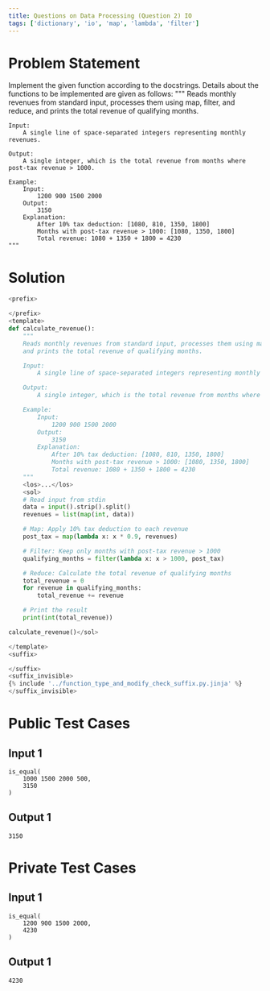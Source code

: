 ```yaml
---
title: Questions on Data Processing (Question 2) IO
tags: ['dictionary', 'io', 'map', 'lambda', 'filter']
---
```


# Problem Statement
Implement the given function according to the docstrings.
Details about the functions to be implemented are given as follows:
"""
    Reads monthly revenues from standard input, processes them using map, filter, and reduce, 
    and prints the total revenue of qualifying months.

    Input:
        A single line of space-separated integers representing monthly revenues.

    Output:
        A single integer, which is the total revenue from months where post-tax revenue > 1000.

    Example:
        Input:
            1200 900 1500 2000
        Output:
            3150
        Explanation:
            After 10% tax deduction: [1080, 810, 1350, 1800]
            Months with post-tax revenue > 1000: [1080, 1350, 1800]
            Total revenue: 1080 + 1350 + 1800 = 4230
    """

# Solution
```python test.py  -r 'python test.py'
<prefix>

</prefix>
<template>
def calculate_revenue():
    """
    Reads monthly revenues from standard input, processes them using map, filter, and reduce, 
    and prints the total revenue of qualifying months.

    Input:
        A single line of space-separated integers representing monthly revenues.

    Output:
        A single integer, which is the total revenue from months where post-tax revenue > 1000.

    Example:
        Input:
            1200 900 1500 2000
        Output:
            3150
        Explanation:
            After 10% tax deduction: [1080, 810, 1350, 1800]
            Months with post-tax revenue > 1000: [1080, 1350, 1800]
            Total revenue: 1080 + 1350 + 1800 = 4230
    """
    <los>...</los>
    <sol>
    # Read input from stdin
    data = input().strip().split()
    revenues = list(map(int, data))

    # Map: Apply 10% tax deduction to each revenue
    post_tax = map(lambda x: x * 0.9, revenues)

    # Filter: Keep only months with post-tax revenue > 1000
    qualifying_months = filter(lambda x: x > 1000, post_tax)

    # Reduce: Calculate the total revenue of qualifying months
    total_revenue = 0
    for revenue in qualifying_months:
        total_revenue += revenue

    # Print the result
    print(int(total_revenue))

calculate_revenue()</sol>

</template>
<suffix>

</suffix>
<suffix_invisible>
{% include '../function_type_and_modify_check_suffix.py.jinja' %}
</suffix_invisible>
```

# Public Test Cases

## Input 1

```
is_equal(
    1000 1500 2000 500,
    3150
)
```

## Output 1

```
3150
```


# Private Test Cases

## Input 1

```
is_equal(
    1200 900 1500 2000,
    4230
)
```

## Output 1

```
4230
```
